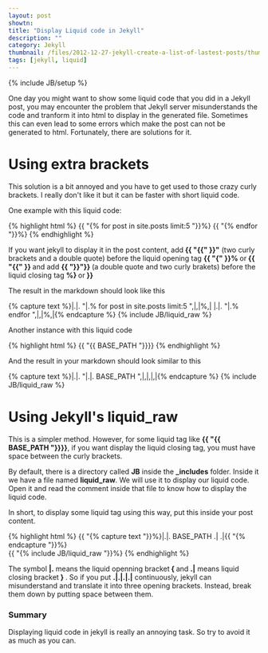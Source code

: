```yaml
---
layout: post
showtn: 
title: "Display Liquid code in Jekyll"
description: ""
category: Jekyll
thumbnail: /files/2012-12-27-jekyll-create-a-list-of-lastest-posts/thumbnail.png
tags: [jekyll, liquid]
---
```

{% include JB/setup %}

One day you might want to show some liquid code that you did in a Jekyll post,
you may encounter the problem that Jekyll server misunderstands the code and
tranform it into html to display in the generated file. Sometimes this can even
lead to some errors which make the post can not be generated to html.
Fortunately, there are solutions for it.

# Using extra brackets

This solution is a bit annoyed and you have to get used to those crazy curly
brackets. I really don't like it but it can be faster with short liquid code.

One example with this liquid code:

{% highlight html %}
{{ "{% for post in site.posts limit:5 "}}%}
{{ "{% endfor "}}%}
{% endhighlight %}

If you want jekyll to display it in the post content, add<b> {{ "{{" }}"</b>
(two curly brackets and a double quote)
before the liquid opening tag <b> {{ "{" }}% </b> or<b> {{ "{{" }} </b>and add
<b> {{ "}}"}} </b> (a double quote and two curly brakets) before the liquid closing tag
<b> %} </b>or<b> }} </b>

<!-- more -->

The result in the markdown should look like this

{% capture text %}|.|. "|.% for post in site.posts limit:5 ",|,|%,|
|.|. "|.% endfor ",|,|%,|{% endcapture %}
{% include JB/liquid_raw %}

Another instance with this liquid code

{% highlight html %}
{{ "{{ BASE_PATH "}}}}
{% endhighlight %}

And the result in your markdown should look similar to this

{% capture text %}|.|. "|.|. BASE_PATH ",|,|,|,|{% endcapture %}
{% include JB/liquid_raw %}

# Using Jekyll's liquid_raw

This is a simpler method. However, for some liquid tag like <b>{{ "{{ BASE_PATH "}}}}</b>, if you want display the liquid closing tag, you must have space
between the curly brackets.

By default, there is a directory called **JB** inside the <b>_includes</b> folder.
Inside it we have a file named <b>liquid_raw</b>. We will use it to display our
liquid code. Open it and read the comment inside that file to know how to
display the liquid code.

In short, to display some liquid tag using this way, put this inside your post
content.

{% highlight html %}
{{ "{% capture text "}}%}|.|. BASE_PATH .| .|{{ "{% endcapture "}}%}  
{{ "{% include JB/liquid_raw "}}%}
{% endhighlight %}

The symbol **|.** means the liquid openning bracket<b> { </b>and **.|** means
liquid closing bracket<b> } </b>. So if you put **.|.|.|.|** continuously,
jekyll can misunderstand and translate it into three opening brackets. Instead,
break them down by putting space between them.

### Summary

Displaying liquid code in jekyll is really an annoying task. So try to avoid it
as much as you can.
